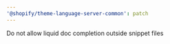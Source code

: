 ```yaml
---
'@shopify/theme-language-server-common': patch
---
```


Do not allow liquid doc completion outside snippet files
